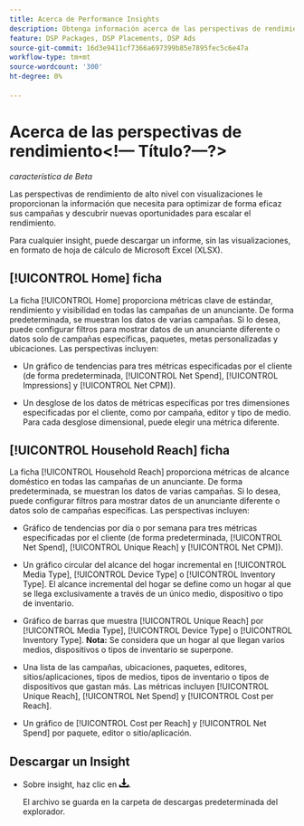 ```yaml
---
title: Acerca de Performance Insights
description: Obtenga información acerca de las perspectivas de rendimiento de sus campañas.
feature: DSP Packages, DSP Placements, DSP Ads
source-git-commit: 16d3e9411cf7366a697399b85e7895fec5c6e47a
workflow-type: tm+mt
source-wordcount: '300'
ht-degree: 0%

---
```


# Acerca de las perspectivas de rendimiento&lt;!— Título?—?>

*característica de Beta*

<!-- Edit title and metadata as necessary -->

Las perspectivas de rendimiento de alto nivel con visualizaciones le proporcionan la información que necesita para optimizar de forma eficaz sus campañas y descubrir nuevas oportunidades para escalar el rendimiento.

Para cualquier insight, puede descargar un informe, sin las visualizaciones, en formato de hoja de cálculo de Microsoft Excel (XLSX).

## [!UICONTROL Home] ficha

La ficha [!UICONTROL Home] proporciona métricas clave de estándar, rendimiento y visibilidad en todas las campañas de un anunciante<!-- active only? -->. De forma predeterminada, se muestran los datos de varias campañas. Si lo desea, puede configurar filtros para mostrar datos de un anunciante diferente o datos solo de campañas específicas<!-- active only? -->, paquetes<!-- active only? -->, metas personalizadas y ubicaciones<!-- active only? -->. Las perspectivas incluyen:

* Un gráfico de tendencias para tres métricas especificadas por el cliente (de forma predeterminada, [!UICONTROL Net Spend], [!UICONTROL Impressions] y [!UICONTROL Net CPM]).

* Un desglose de los datos de métricas específicas por tres dimensiones especificadas por el cliente, como por campaña, editor y tipo de medio. Para cada desglose dimensional, puede elegir una métrica diferente.

## [!UICONTROL Household Reach] ficha

La ficha [!UICONTROL Household Reach] proporciona métricas de alcance doméstico en todas las campañas de un anunciante<!-- active only? -->. De forma predeterminada, se muestran los datos de varias campañas. Si lo desea, puede configurar filtros para mostrar datos de un anunciante diferente o datos solo de campañas específicas<!-- active only? -->. Las perspectivas incluyen:

* Gráfico de tendencias por día o por semana para tres métricas especificadas por el cliente (de forma predeterminada, [!UICONTROL Net Spend], [!UICONTROL Unique Reach] y [!UICONTROL Net CPM]).

* Un gráfico circular del alcance del hogar incremental en [!UICONTROL Media Type], [!UICONTROL Device Type] o [!UICONTROL Inventory Type]. El alcance incremental del hogar se define como un hogar al que se llega exclusivamente a través de un único medio, dispositivo o tipo de inventario.

* Gráfico de barras que muestra [!UICONTROL Unique Reach] por [!UICONTROL Media Type], [!UICONTROL Device Type] o [!UICONTROL Inventory Type]. **Nota:** Se considera que un hogar al que llegan varios medios, dispositivos o tipos de inventario se superpone.

* Una lista de las campañas, ubicaciones, paquetes, editores, sitios/aplicaciones, tipos de medios, tipos de inventario o tipos de dispositivos que gastan más. Las métricas incluyen [!UICONTROL Unique Reach], [!UICONTROL Net Spend] y [!UICONTROL Cost per Reach].

* Un gráfico <!-- ???? --> de [!UICONTROL Cost per Reach] y [!UICONTROL Net Spend] por paquete, editor o sitio/aplicación.

## Descargar un Insight

* Sobre insight, haz clic en ![Descargar](/help/creative/assets/download.png "Descargar").

  El archivo se guarda en la carpeta de descargas predeterminada del explorador.

<!--
## Apply Filters

to whole tab, I think

Filter icon + drop-down menu
-->

<!--
## Change the Metrics and Dimensions for an Insight

-->


